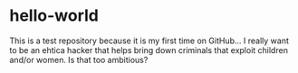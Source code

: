 # hello-world
This is a test repository because it is my first time on GitHub...
I really want to be an ehtica hacker that helps bring down criminals that exploit children and/or women. Is that too ambitious?
